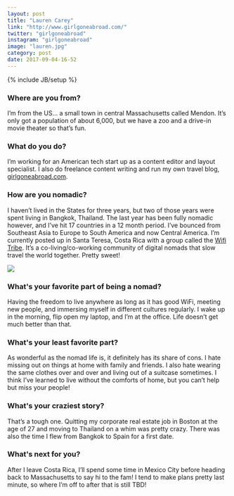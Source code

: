 ```yaml
---
layout: post
title: "Lauren Carey"
link: "http://www.girlgoneabroad.com/"
twitter: "girlgoneabroad"
instagram: "girlgoneabroad"
image: "lauren.jpg"
category: post
date: 2017-09-04-16-52
---
```

{% include JB/setup %}

### Where are you from?
I’m from the US… a small town in central Massachusetts called Mendon. It’s only got a population of about 6,000, but we have a zoo and a drive-in movie theater so that’s fun.

### What do you do?
I’m working for an American tech start up as a content editor and layout specialist. I also do freelance content writing and run my own travel blog, [girlgoneabroad.com](http://www.girlgoneabroad.com/).

### How are you nomadic?

I haven’t lived in the States for three years, but two of those years were spent living in Bangkok, Thailand. The last year has been fully nomadic however, and I’ve hit 17 countries in a 12 month period. I’ve bounced from Southeast Asia to Europe to South America and now Central America. I’m currently posted up in Santa Teresa, Costa Rica with a group called the [Wifi Tribe](http://wifitribe.co/). It’s a co-living/co-working community of digital nomads that slow travel the world together. Pretty sweet!

<img src="{{ BASE_PATH }}/assets/img/posts/lauren-alt.jpg" class="inner-post-image" />

### What's your favorite part of being a nomad?

Having the freedom to live anywhere as long as it has good WiFi, meeting new people, and immersing myself in different cultures regularly. I wake up in the morning, flip open my laptop, and I’m at the office. Life doesn’t get much better than that.

### What's your least favorite part?
As wonderful as the nomad life is, it definitely has its share of cons. I hate missing out on things at home with family and friends. I also hate wearing the same clothes over and over and living out of a suitcase sometimes. I think I’ve learned to live without the comforts of home, but you can’t help but miss your people!

### What's your craziest story?
That’s a tough one. Quitting my corporate real estate job in Boston at the age of 27 and moving to Thailand on a whim was pretty crazy. There was also the time I flew from Bangkok to Spain for a first date.

### What's next for you?
After I leave Costa Rica, I’ll spend some time in Mexico City before heading back to Massachusetts to say hi to the fam! I tend to make plans pretty last minute, so where I’m off to after that is still TBD!

